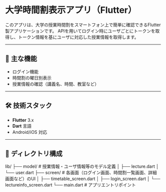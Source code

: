 # 大学時間割表示アプリ（Flutter）

このアプリは、大学の授業時間割をスマートフォン上で簡単に確認できるFlutter製アプリケーションです。
APIを用いてログイン時にユーザごとにトークンを取得し、トークン情報を基にユーザに対応した授業情報を取得します。

---

## 📱 主な機能

- ログイン機能
- 時間割の曜日別表示
- 授業情報の確認（講義名、時間、教室など）

---

## 🛠️ 技術スタック

- **Flutter** 3.x
- **Dart** 言語
- Android/iOS 対応

---

## 📁 ディレクトリ構成

lib/
├── model/ # 授業情報・ユーザ情報等のモデル定義
│ ├── lecture.dart
│ └── user.dart
├── screen/ # 各画面（ログイン画面、時間割一覧画面、詳細画面など）のUI
│ ├── timetable_screen.dart
│ ├── login_screen.dart
│ └── lectureinfo_screen.dart
└── main.dart # アプリエントリポイント

